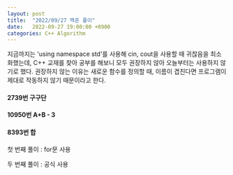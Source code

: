 ```yaml
---
layout: post
title:  "2022/09/27 백준 풀이"
date:   2022-09-27 19:00:00 +0900
categories: C++ Algorithm
---
```


지금까지는 'using namespace std'를 사용해 cin, cout을 사용할 때 귀찮음을 최소화했는데, C++ 교재를 찾아 공부를 해보니 모두 권장하지 않아 오늘부터는 사용하지 않기로 했다. 권장하지 않는 이유는 새로운 함수를 정의할 때, 이름이 겹친다면 프로그램이 제대로 작동하지 않기 때문이라고 한다.

#### 2739번 구구단

<script src="https://gist.github.com/Hyewon0309/22a392238b2e9c670d2b298ec34b02db.js"></script>

#### 10950번 A+B - 3

<script src="https://gist.github.com/Hyewon0309/cef44c3776e241084dcedc339678fcfb.js"></script>

#### 8393번 합

첫 번째 풀이 : for문 사용


두 번째 풀이 : 공식 사용
